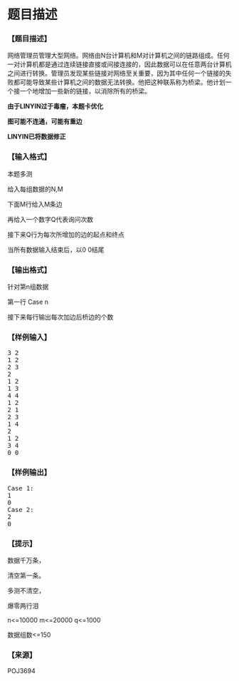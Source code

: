 # 题目描述


<h3>
<strong></strong>【题目描述】
</h3>
<p>
网络管理员管理大型网络。网络由N台计算机和M对计算机之间的链路组成。任何一对计算机都是通过连续链接直接或间接连接的，因此数据可以在任意两台计算机之间进行转换。管理员发现某些链接对网络至关重要，因为其中任何一个链接的失败都可能导致某些计算机之间的数据无法转换。他把这种联系称为桥梁。他计划一个接一个地增加一些新的链接，以消除所有的桥梁。
</p>
<p>
<strong>由于LINYIN过于毒瘤，本题卡优化</strong> 
</p>
<p>
<strong>图可能不连通，可能有重边</strong> 
</p>
<p>
<strong>LINYIN已将数据修正</strong><br/>
<strong></strong> 
</p>
<h3>
【输入格式】
</h3>
<p>
本题多测
</p>
<p>
给入每组数据的N,M
</p>
<p>
下面M行给入M条边
</p>
<p>
再给入一个数字Q代表询问次数
</p>
<p>
接下来Q行为每次所增加的边的起点和终点
</p>
<p>
当所有数据输入结束后，以0 0结尾
</p>
<h3>
【输出格式】
</h3>
<p>
针对第n组数据
</p>
<p>
第一行 Case n
</p>
<p>
接下来每行输出每次加边后桥边的个数
</p>
<h3>
【样例输入】
</h3>
<pre>3 2
1 2
2 3
2
1 2
1 3
4 4
1 2
2 1
2 3
1 4
2
1 2
3 4
0 0
</pre>
<h3>
【样例输出】
</h3>
<pre>Case 1:
1
0
Case 2:
2
0
</pre>
<h3>
【提示】
</h3>
<p>
数据千万条，
</p>
<p>
清空第一条。
</p>
<p>
多测不清空，
</p>
<p>
爆零两行泪
</p>
<p>
n&lt;=10000 m&lt;=20000 q&lt;=1000
</p>
<p>
数据组数&lt;=150
</p>
<h3>
【来源】
</h3>
<div>
POJ3694<br/>
</div>

